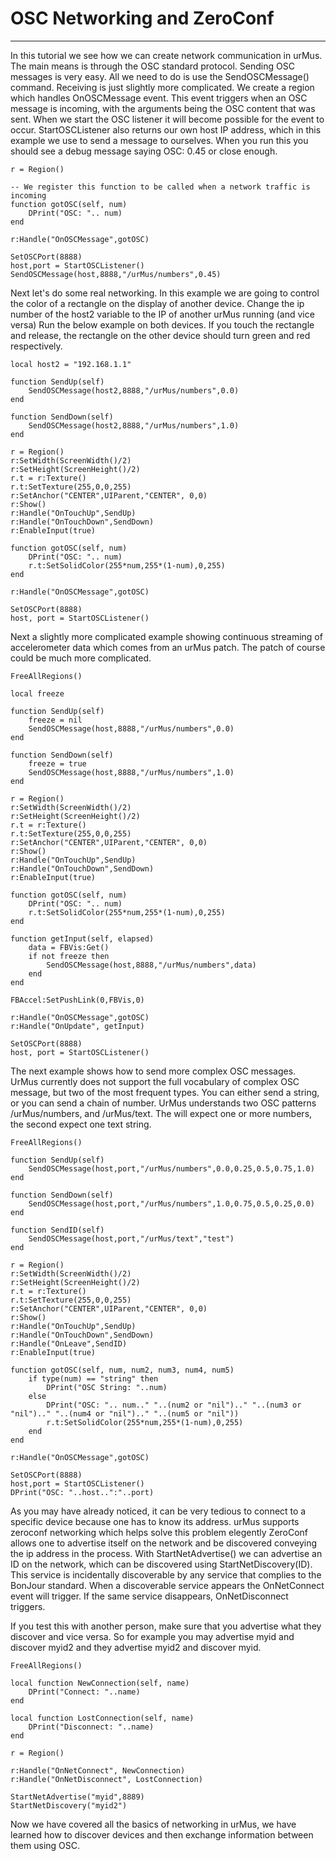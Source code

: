 OSC Networking and ZeroConf
=======

* * * * *
In this tutorial we see how we can create network communication in urMus. The main means is through the OSC standard protocol.
Sending OSC messages is very easy. All we need to do is use the SendOSCMessage() command.
Receiving is just slightly more complicated. We create a region which handles 
OnOSCMessage event. This event triggers when an OSC message is incoming, with the arguments being the OSC content that was sent.
When we start the OSC listener it will become possible for the event to occur. StartOSCListener also returns our own host IP address, which in this example
we use to send a message to ourselves.
When you run this you should see a debug message saying OSC: 0.45 or close enough.

	r = Region()
	
	-- We register this function to be called when a network traffic is incoming
	function gotOSC(self, num)
		DPrint("OSC: ".. num)
	end
	
	r:Handle("OnOSCMessage",gotOSC)
	
	SetOSCPort(8888)
	host,port = StartOSCListener()
	SendOSCMessage(host,8888,"/urMus/numbers",0.45)

Next let's do some real networking. In this example we are going to control the color of a rectangle on the display of another device.
Change the ip number of the host2 variable to the IP of another urMus running (and vice versa)
Run the below example on both devices. If you touch the rectangle and release, the rectangle on the other device should turn green and red respectively.

	local host2 = "192.168.1.1"
	
	function SendUp(self)
		SendOSCMessage(host2,8888,"/urMus/numbers",0.0)
	end
	
	function SendDown(self)
		SendOSCMessage(host2,8888,"/urMus/numbers",1.0)
	end
	
	r = Region()
	r:SetWidth(ScreenWidth()/2)
	r:SetHeight(ScreenHeight()/2)
	r.t = r:Texture()
	r.t:SetTexture(255,0,0,255)
	r:SetAnchor("CENTER",UIParent,"CENTER", 0,0)
	r:Show()
	r:Handle("OnTouchUp",SendUp)
	r:Handle("OnTouchDown",SendDown)
	r:EnableInput(true)
	
	function gotOSC(self, num)
		DPrint("OSC: ".. num)
		r.t:SetSolidColor(255*num,255*(1-num),0,255)
	end
	
	r:Handle("OnOSCMessage",gotOSC)
	
	SetOSCPort(8888)
	host, port = StartOSCListener()

Next a slightly more complicated example showing continuous streaming of accelerometer data which comes from an urMus patch. The patch of course could be much more complicated.

	FreeAllRegions()
	
	local freeze
	
	function SendUp(self)
		freeze = nil
		SendOSCMessage(host,8888,"/urMus/numbers",0.0)
	end
	
	function SendDown(self)
		freeze = true
		SendOSCMessage(host,8888,"/urMus/numbers",1.0)
	end
	
	r = Region()
	r:SetWidth(ScreenWidth()/2)
	r:SetHeight(ScreenHeight()/2)
	r.t = r:Texture()
	r.t:SetTexture(255,0,0,255)
	r:SetAnchor("CENTER",UIParent,"CENTER", 0,0)
	r:Show()
	r:Handle("OnTouchUp",SendUp)
	r:Handle("OnTouchDown",SendDown)
	r:EnableInput(true)
	
	function gotOSC(self, num)
		DPrint("OSC: ".. num)
		r.t:SetSolidColor(255*num,255*(1-num),0,255)
	end
	
	function getInput(self, elapsed)
		data = FBVis:Get()
		if not freeze then
			SendOSCMessage(host,8888,"/urMus/numbers",data)
		end
	end
	
	FBAccel:SetPushLink(0,FBVis,0)
	
	r:Handle("OnOSCMessage",gotOSC)
	r:Handle("OnUpdate", getInput)
	
	SetOSCPort(8888)
	host, port = StartOSCListener()

The next example shows how to send more complex OSC messages. UrMus currently does not support the full vocabulary of complex OSC message, but two of the most frequent types. You can either send a string, or you can send a chain of number. UrMus understands two OSC patterns /urMus/numbers, and /urMus/text. The will expect one or more numbers, the second expect one text string.

	FreeAllRegions()
	
	function SendUp(self)
		SendOSCMessage(host,port,"/urMus/numbers",0.0,0.25,0.5,0.75,1.0)
	end
	
	function SendDown(self)
		SendOSCMessage(host,port,"/urMus/numbers",1.0,0.75,0.5,0.25,0.0)
	end
	
	function SendID(self)
		SendOSCMessage(host,port,"/urMus/text","test")
	end
	
	r = Region()
	r:SetWidth(ScreenWidth()/2)
	r:SetHeight(ScreenHeight()/2)
	r.t = r:Texture()
	r.t:SetTexture(255,0,0,255)
	r:SetAnchor("CENTER",UIParent,"CENTER", 0,0)
	r:Show()
	r:Handle("OnTouchUp",SendUp)
	r:Handle("OnTouchDown",SendDown)
	r:Handle("OnLeave",SendID)
	r:EnableInput(true)
	
	function gotOSC(self, num, num2, num3, num4, num5)
		if type(num) == "string" then
			DPrint("OSC String: "..num)
		else
			DPrint("OSC: ".. num.." "..(num2 or "nil").." "..(num3 or "nil").." "..(num4 or "nil").." "..(num5 or "nil"))
			r.t:SetSolidColor(255*num,255*(1-num),0,255)
		end
	end
	
	r:Handle("OnOSCMessage",gotOSC)
	
	SetOSCPort(8888)
	host,port = StartOSCListener()
	DPrint("OSC: "..host..":"..port)

As you may have already noticed, it can be very tedious to connect to a specific device because one has to know its address.
urMus supports zeroconf networking which helps solve this problem elegently
ZeroConf allows one to advertise itself on the network and be discovered conveying the ip address in the process.
With StartNetAdvertise() we can advertise an ID on the network, which can be discovered using StartNetDiscovery(ID). This service is incidentally discoverable by any service that complies to the BonJour standard.
When a discoverable service appears the OnNetConnect event will trigger. If the same service disappears, OnNetDisconnect triggers.

If you test this with another person, make sure that you advertise what they discover and vice versa. So for example you may advertise myid and discover myid2 and they advertise myid2 and discover myid.

	FreeAllRegions()
	
	local function NewConnection(self, name)
		DPrint("Connect: "..name)
	end
	
	local function LostConnection(self, name)
		DPrint("Disconnect: "..name)
	end
	
	r = Region()
	
	r:Handle("OnNetConnect", NewConnection)
	r:Handle("OnNetDisconnect", LostConnection)
	
	StartNetAdvertise("myid",8889)
	StartNetDiscovery("myid2")

Now we have covered all the basics of networking in urMus, we have learned how to discover devices and then exchange information between them using OSC.
